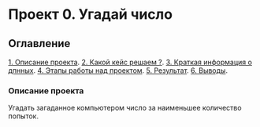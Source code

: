 # Проект 0. Угадай число

## Оглавление
[1. Описание проекта]().
[2. Какой кейс решаем ?]().
[3. Краткая информация о дпнных]().
[4. Этапы работы над проектом]().
[5. Результат]().
[6. Выводы]().

### Описание проекта
Угадать загаданное компьютером число за наименьшее количество попыток.